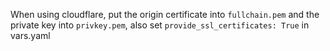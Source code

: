 When using cloudflare, put the origin certificate into `fullchain.pem` and
the private key into `privkey.pem`,
also set `provide_ssl_certificates: True` in vars.yaml